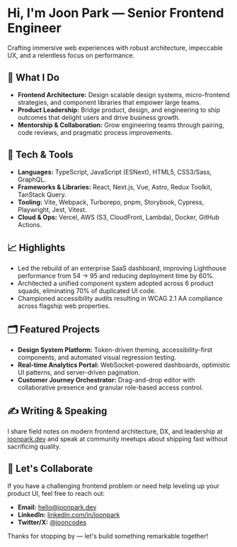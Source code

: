 # Hi, I'm Joon Park — Senior Frontend Engineer

Crafting immersive web experiences with robust architecture, impeccable UX, and a relentless focus on performance.

## 🚀 What I Do
- **Frontend Architecture:** Design scalable design systems, micro-frontend strategies, and component libraries that empower large teams.
- **Product Leadership:** Bridge product, design, and engineering to ship outcomes that delight users and drive business growth.
- **Mentorship & Collaboration:** Grow engineering teams through pairing, code reviews, and pragmatic process improvements.

## 🧰 Tech & Tools
- **Languages:** TypeScript, JavaScript (ESNext), HTML5, CSS3/Sass, GraphQL.
- **Frameworks & Libraries:** React, Next.js, Vue, Astro, Redux Toolkit, TanStack Query.
- **Tooling:** Vite, Webpack, Turborepo, pnpm, Storybook, Cypress, Playwright, Jest, Vitest.
- **Cloud & Ops:** Vercel, AWS (S3, CloudFront, Lambda), Docker, GitHub Actions.

## 📈 Highlights
- Led the rebuild of an enterprise SaaS dashboard, improving Lighthouse performance from 54 → 95 and reducing deployment time by 60%.
- Architected a unified component system adopted across 6 product squads, eliminating 70% of duplicated UI code.
- Championed accessibility audits resulting in WCAG 2.1 AA compliance across flagship web properties.

## 🗂 Featured Projects
- **Design System Platform:** Token-driven theming, accessibility-first components, and automated visual regression testing.
- **Real-time Analytics Portal:** WebSocket-powered dashboards, optimistic UI patterns, and server-driven pagination.
- **Customer Journey Orchestrator:** Drag-and-drop editor with collaborative presence and granular role-based access control.

## ✍️ Writing & Speaking
I share field notes on modern frontend architecture, DX, and leadership at [joonpark.dev](https://joonpark.dev) and speak at community meetups about shipping fast without sacrificing quality.

## 🤝 Let's Collaborate
If you have a challenging frontend problem or need help leveling up your product UI, feel free to reach out:
- **Email:** hello@joonpark.dev
- **LinkedIn:** [linkedin.com/in/joonpark](https://linkedin.com/in/joonpark)
- **Twitter/X:** [@jooncodes](https://twitter.com/jooncodes)

Thanks for stopping by — let's build something remarkable together!
